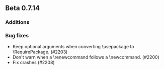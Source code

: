 ## Beta 0.7.14


### Additions


### Bug fixes

* Keep optional arguments when converting \usepackage to \RequirePackage. (#2203)
* Don't warn when a \renewcommand follows a \newcommand. (#2200)
* Fix crashes (#2208)
